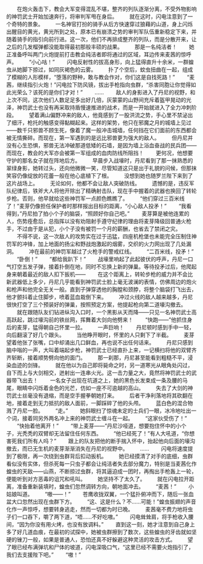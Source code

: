 　　在炮火轰击下，教会大军变得混乱不堪，整齐的列队逐渐分离，不受外物影响的神罚武士开始加速奔行，将审判军甩在身后。
　　就在这时，闪电注意到了一个奇特的景象。
　　一名神官打扮的骑手从后方快速穿过狼藉的山道，身上闪烁出醒目的黄光，黄光所到之处，原本已有崩溃之势的审判军队伍重新稳定下来，并随着骑手的指引向前行进。这一次，他们不再排成整齐的列队，而是分散开来，让之后的几发榴弹都没能取得最初那般丰硕的战果。
　　那是一名纯洁者！
　　她正准备呼叫两门火炮提前打击教会纯洁者即将通过的区域，耳边传来麦茜的惊呼声。
　　“小心咕！”
　　闪电反射性的拔高身形，向上猛得直升十余米，一群蝗虫从她脚下掠过，如同灰褐色的云雾。
　　扑了个空后，蚊虫扭曲在一起，组成了模糊的人形模样，“堕落的野种，敢与教会作对，你们这是自找死路！”
　　“麦茜，继续指引火炮！”闪电拉下防风镜，拔出手枪指向虫群，“杀害同胞让你觉得如此光荣么？该死的是你们才对！”
　　……
　　敌人的身影进入了丹尼的视野，和上次不同，这次他们人数足足多出好几倍，灰蒙蒙的山野间充斥着盔甲晃动的光泽，神罚武士也没有再采取持盾慢速推进的战术，而是一开始就进入了全力冲刺阶段。
　　望着满山偏野冲来的敌人，他竟感到了一股洪流之势，手心里不禁泌出了细汗，枪托的触感变得黏糊起来。这样的架势，他只在邪魔之月的城墙上见过——数千只邪兽不顾生死，像着了魔一般冲击城墙，任何挡在它们面前的东西都会被无情撕碎。而现在，第一军遇到的是远比邪兽更为强大的敌人。
　　但丹尼并没有心生恐惧，邪兽无法冲破那道低矮的石墙，是因为墙上浴血奋战的民兵团——而现在，教会的大军亦会被第一军组成的血肉防线所阻挡！
　　更何况，他想要守护的那名女子就在阵地后方。
　　早晨步入战壕时，丹尼看到了那一抹熟悉的翠绿身影，她转过头，还向他微微一笑，尽管知道这只是出于礼貌的问候，但那抹笑容仍像绽放的花蕾一般在他心底植下了根。
　　没想到她也随罗兰陛下来到了这片战场上。
　　无论如何，他都不会让敌人突破防线。
　　遗憾的是，违反军队纪律后，铁斧大人将他开除出了精确射击队，现在手中握着的武器也换回了转轮步枪。否则，他早就给这些神罚军一点颜色瞧瞧了。
　　“他们穿过三百米线了！”麦芽仍像担任保护者时那样报出目标的距离，“小心敌人投矛！”
　　“我看得到，”丹尼拍了拍小个子的脑袋，“照顾好你自己吧。”
　　麦芽算是被他连累的人，伤势痊愈后，总指挥以没有劝阻射手遵守纪律的理由将麦芽降级回普通火枪手，不过由于是从犯，小个子没有被罚一个月的薪酬，也省去了禁闭之灾。
　　不得不说，这一次敌人的攻势实在过于迅猛，四座机枪堡也未能完全压制住神罚军的冲锋，加上地面的扬尘和野战炮激起的烟雾，交织的火力网出现了几处漏洞。
　　冲在最前的神罚军越过了火枪手的警戒红线。
　　“二百米线，投矛！”
　　“卧倒！”
　　“都给我趴下！”
　　战壕里响起了此起彼伏的呼声，丹尼一口气打空五发子弹，接着扑倒在地，同时不忘换上新的弹巢。等待投矛过后，他爬起身来朝着最近的敌人扣下扳机——
　　在这个距离上，转轮步枪的威力并不会比新武器低上多少，丹尼几乎能看到神罚武士脸上毫无波澜的表情，仿佛周边的炮火和枪声和他完全无关一般。直到子弹穿透他的胸膛和颈脖，将整个脑袋打飞出去，他才颤抖着止住脚步，喷着蓝血栽倒下来。
　　冲过火线的敌人越来越多，丹尼很快打空了三个预装好的弹巢，按照预定方案，他提起枪向第二道壕沟撤去。
　　就在跟随队友们钻进纵沟入口时，一个黑影从天而降——只见一名神罚武士高高跃起，跳过壕沟前的铁丝网，挥舞着大剑向他劈来！
　　“快跑——”他抓住身后的麦芽，猛得朝自己怀里一拉。
　　一声巨响！
　　丹尼顿时感到手中一轻，向后翻滚了好几个跟头。
　　当他睁开眼时，怀里的人只剩下了半截。
　　麦芽望着他张了张嘴，口中却涌出几口鲜血，再也说不出任何话来。
　　丹尼只感到脑中嗡的一声，大叫着端起步枪，神罚武士已经直扑上来，一记横扫将他的双臂齐齐斩断，接着顺势劈向他的面门。
　　那一刹那，丹尼甚至能看到粗糙不平，浸染血迹的剑锋。
　　就在他以为自己即将毙命之时，另一道寒光从眼角处闪过，自下而上与大剑相交，迸射出一连串火光。这一击力量之大，竟然将神罚武士的武器带飞出去！
　　一名女子出现在坑道之上，她的黑色长发束成一条及腰的马尾，眼睛中闪烁着金色的光芒，仿如一座不可逾越的高山。
　　失去了大剑的神罚武士丝毫没有退缩，而是空手握拳朝她打来。
　　后者干净利落地将其砍翻在地，接着走到无力抵抗的敌人面前，一脚踩碎了他的头颅。
　　蓝白色的混合物溅了丹尼一脸。
　　“走。”
　　她斜眼扫了惊魂未定的士兵们一眼，冰冷地吐出一个词，接着同另外两名冲上来的神罚武士缠斗在一起。
　　“这家伙受伤了！”
　　“快抬着他离开！”
　　“带上麦芽——”丹尼沙哑道，想要抱住怀中的小个子，光秃秃的双臂却无法留住任何东西。
　　“他已经死了！”有人大吼道，“你想害死我们所有人吗？”
　　跟上的队友把他的断手揣入怀中，抬起他向后面的壕沟撤去，而已无生机的麦芽渐渐消失在丹尼的视野中。
　　……
　　闪电将速度提到了极限，再一次绕到虫群背后扣动扳机。
　　她已经摸清了对手的底细，虫群看似没有实体，但杀死每一只虫子都会让纯洁者失去部分魔力，特别是当麦茜化作蝗虫的天敌——山燕，不断掠过虫群，将其逼迫成一团时，再掏出手枪轰上一轮，便能听到对方恶毒的诅咒和吼叫。
　　她坚持不了太久了。
　　就在闪电拉开距离，准备重新装填时，蝗虫们忽然调转方向，朝地面冲去。
　　“麦茜！”
　　小姑娘叫道。
　　“嗷——！”
　　苍鹰收拢双翼，一个猛扑俯冲而下，随后一张血盆大口忽然出现在虫群下方。
　　“这、这是什么？不……可能！”蝗虫振翅的声音化作一声惊呼，想要转身逃走，然而一切都为时已晚。
　　麦茜毫不费力地将虫子们一口吞下，嚼了两下道，“唔……不好吃嗷。”
　　闪电耸耸肩，将手枪收入腰间，“因为你没有用火烤，也没有放调料。”
　　直到这一刻，她才注意到自己身上多了好几道血痕，在最初的试探中，她被虫群擦到了数次，这些蝗虫的牙齿就如坚硬的锉刀一般，如果是普通人，恐怕还真不好躲避这种灵活的攻击方式。
　　望了眼已经布满弹坑和尸体的坡道，闪电深吸口气，“这里已经不需要火炮指引了，我们去支援陛下吧。”
　　“嗷！”